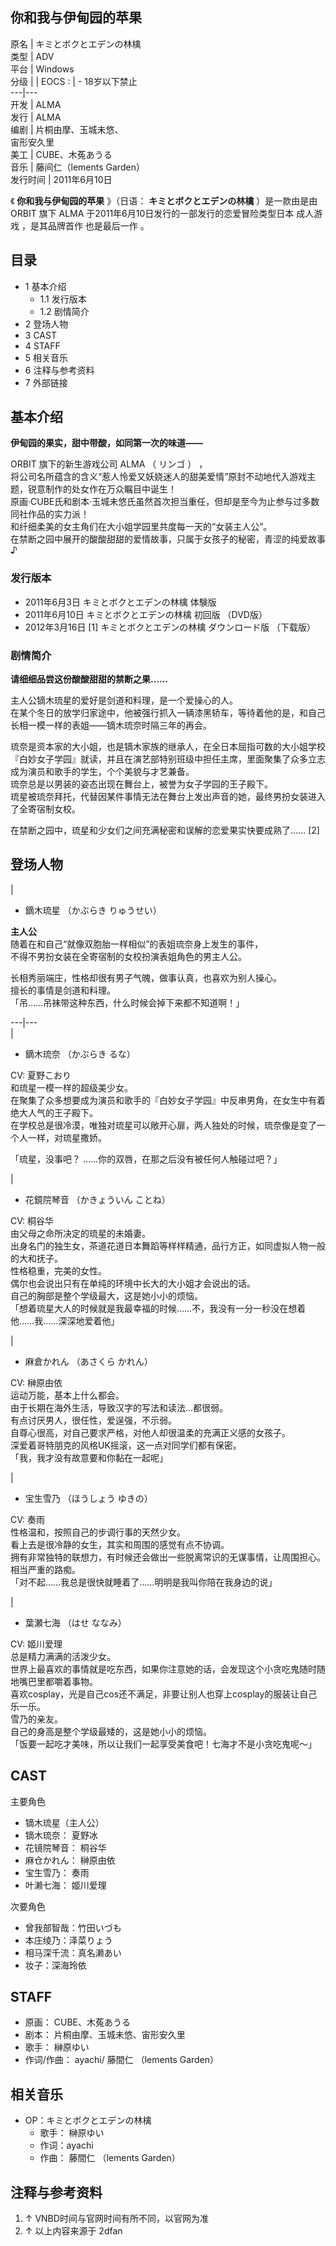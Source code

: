 你和我与伊甸园的苹果  
---  
原名  |  キミとボクとエデンの林檎   
类型  |  ADV   
平台  |  Windows   
分级  |  |  EOCS  :  |  \- 18岁以下禁止   
---|---  
开发  |  ALMA   
发行  |  ALMA   
编剧  |  片桐由摩、玉城未悠、   
宙形安久里  
美工  |  CUBE、木菟あうる   
音乐  |  藤间仁（lements Garden）   
发行时间  |  2011年6月10日   
  
《 **你和我与伊甸园的苹果** 》（日语：  **キミとボクとエデンの林檎** ）是一款由是由  ORBIT  旗下  ALMA
于2011年6月10日发行的一部发行的恋爱冒险类型日本  成人游戏  ，是其品牌首作  也是最后一作  。

##  目录

  * 1  基本介绍 
    * 1.1  发行版本 
    * 1.2  剧情简介 
  * 2  登场人物 
  * 3  CAST 
  * 4  STAFF 
  * 5  相关音乐 
  * 6  注释与参考资料 
  * 7  外部链接 

##  基本介绍

**伊甸园的果实，甜中带酸，如同第一次的味道——**  
  
ORBIT  旗下的新生游戏公司  ALMA  （  リンゴ  ）  ，  
将公司名所蕴含的含义“惹人怜爱又妖娆迷人的甜美爱情”原封不动地代入游戏主题，锐意制作的处女作在万众瞩目中诞生！  
原画·CUBE氏和剧本·玉城未悠氏虽然首次担当重任，但却是至今为止参与过多数同社作品的实力派！  
和纤细柔美的女主角们在大小姐学园里共度每一天的“女装主人公”。  
在禁断之园中展开的酸酸甜甜的爱情故事，只属于女孩子的秘密，青涩的纯爱故事♪

###  发行版本

  * 2011年6月3日  キミとボクとエデンの林檎 体験版 
  * 2011年6月10日  キミとボクとエデンの林檎 初回版  （DVD版） 
  * 2012年3月16日  [1]  キミとボクとエデンの林檎 ダウンロード版  （下载版） 

###  剧情简介

**请细细品尝这份酸酸甜甜的禁断之果……**  
  
主人公镝木琉星的爱好是剑道和料理，是一个爱操心的人。  
在某个冬日的放学归家途中，他被强行抓入一辆漆黑轿车，等待着他的是，和自己长相一模一样的表姐——镝木琉奈时隔三年的再会。  
  
琉奈是资本家的大小姐，也是镝木家族的继承人，在全日本屈指可数的大小姐学校『白妙女子学园』就读，并且在演艺部特别班级中担任主席，里面聚集了众多立志成为演员和歌手的学生，个个美貌与才艺兼备。  
琉奈总是以男装的姿态出现在舞台上，被誉为女子学园的王子殿下。  
琉星被琉奈拜托，代替因某件事情无法在舞台上发出声音的她，最终男扮女装进入了全寄宿制女校。  
  
在禁断之园中，琉星和少女们之间充满秘密和误解的恋爱果实快要成熟了……  [2]

##  登场人物

|  

  * 鏑木琉星  （かぶらき りゅうせい）   

**主人公**  
随着在和自己“就像双胞胎一样相似”的表姐琉奈身上发生的事件，  
不得不男扮女装在全寄宿制的女校扮演表姐角色的男主人公。  
  
长相秀丽端庄，性格却很有男子气魄，做事认真，也喜欢为别人操心。  
擅长的事情是剑道和料理。  
「吊……吊袜带这种东西，什么时候会掉下来都不知道啊！」  
  
---|---  
|  

  * 鏑木琉奈  （かぶらき るな）   

CV:  夏野こおり  
和琉星一模一样的超级美少女。  
在聚集了众多想要成为演员和歌手的『白妙女子学园』中反串男角，在女生中有着绝大人气的王子殿下。  
在学校总是很冷漠，唯独对琉星可以敞开心扉，两人独处的时候，琉奈像是变了一个人一样，对琉星撒娇。  
  
「琉星，没事吧？ ……你的双唇，在那之后没有被任何人触碰过吧？」  
  
|  

  * 花鏡院琴音  （かきょういん ことね）   

CV:  桐谷华  
由父母之命所决定的琉星的未婚妻。  
出身名门的独生女，茶道花道日本舞蹈等样样精通，品行方正，如同虚拟人物一般的大和抚子。  
性格稳重，完美的女性。  
偶尔也会说出只有在单纯的环境中长大的大小姐才会说出的话。  
自己的胸部是整个学级最大，这是她小小的烦恼。  
「想着琉星大人的时候就是我最幸福的时候……不，我没有一分一秒没在想着他……我……深深地爱着他」  
  
|  

  * 麻倉かれん  （あさくら かれん）   

CV:  榊原由依  
运动万能，基本上什么都会。  
由于长期在海外生活，导致汉字的写法和读法…都很弱。  
有点讨厌男人，很任性，爱逞强，不示弱。  
自尊心很高，对自己要求严格，对他人却很温柔的充满正义感的女孩子。  
深爱着哥特朋克的风格UK摇滚，这一点对同学们都有保密。  
「我，我才没有故意要和你黏在一起呢」  
  
|  

  * 宝生雪乃  （ほうしょう ゆきの）   

CV:  奏雨  
性格温和，按照自己的步调行事的天然少女。  
看上去是很冷静的女生，其实和周围的感觉有点不协调。  
拥有非常独特的联想力，有时候还会做出一些脱离常识的无谋事情，让周围担心。  
相当严重的路痴。  
「对不起……我总是很快就睡着了……明明是我叫你陪在我身边的说」  
  
|  

  * 葉瀬七海  （はせ ななみ）   

CV:  姬川爱理  
总是精力满满的活泼少女。  
世界上最喜欢的事情就是吃东西，如果你注意她的话，会发现这个小贪吃鬼随时随地嘴巴里都嚼着事物。  
喜欢cosplay，光是自己cos还不满足，非要让别人也穿上cosplay的服装让自己乐一乐。  
雪乃的亲友。  
自己的身高是整个学级最矮的，这是她小小的烦恼。  
「饭要一起吃才美味，所以让我们一起享受美食吧！七海才不是小贪吃鬼呢～」  
  
  
##  CAST

主要角色

  * 镝木琉星（主人公） 
  * 镝木琉奈：  夏野冰 
  * 花镜院琴音：  桐谷华 
  * 麻仓かれん：  榊原由依 
  * 宝生雪乃：  奏雨 
  * 叶濑七海：  姬川爱理 

次要角色

  * 曾我部智哉：竹田いづも 
  * 本庄绫乃：泽菜りょう 
  * 相马深千流：真名濑あい 
  * 妆子：深海玲依 

##  STAFF

  * 原画： CUBE、木菟あうる 
  * 剧本： 片桐由摩、玉城未悠、宙形安久里 
  * 歌手：  榊原ゆい 
  * 作词/作曲： ayachi/  藤間仁  （lements Garden） 

##  相关音乐

  * OP：キミとボクとエデンの林檎 
    * 歌手：  榊原ゆい 
    * 作词：ayachi 
    * 作曲：  藤間仁  （lements Garden） 

##  注释与参考资料

  1. ↑  VNBD时间与官网时间有所不同，以官网为准 
  2. ↑  以上内容来源于  2dfan 